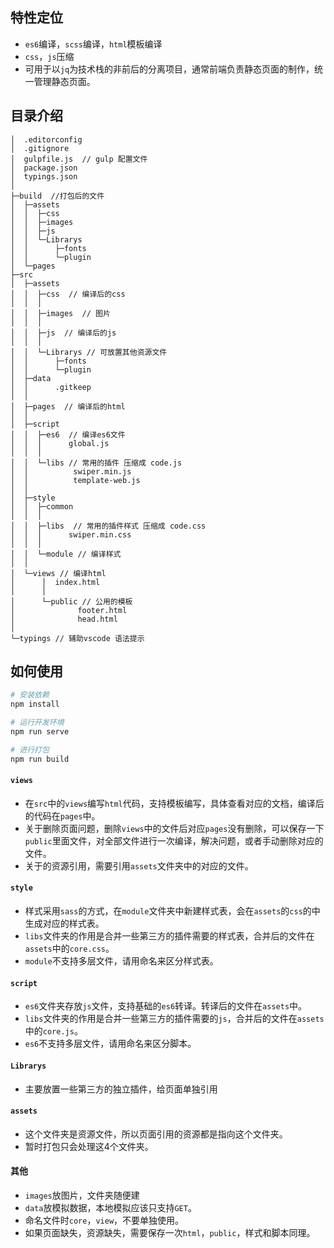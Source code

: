 ## 特性定位

- `es6`编译，`scss`编译，`html`模板编译
- `css`，`js`压缩
- 可用于以`jq`为技术栈的非前后的分离项目，通常前端负责静态页面的制作，统一管理静态页面。



## 目录介绍

```
│  .editorconfig  
│  .gitignore 
│  gulpfile.js  // gulp 配置文件  
│  package.json
│  typings.json
│  
├─build  //打包后的文件
│  ├─assets
│  │  ├─css    
│  │  ├─images
│  │  ├─js
│  │  └─Librarys
│  │      ├─fonts
│  │      └─plugin
│  └─pages            
├─src
│  ├─assets
│  │  ├─css  // 编译后的css
│  │  │      
│  │  ├─images  // 图片
│  │  │
│  │  ├─js  // 编译后的js
│  │  │      
│  │  └─Librarys // 可放置其他资源文件
│  │      ├─fonts    
│  │      └─plugin          
│  ├─data
│  │      .gitkeep
│  │      
│  ├─pages  // 编译后的html    
│  │ 
│  ├─script
│  │  ├─es6  // 编译es6文件
│  │  │      global.js
│  │  │      
│  │  └─libs // 常用的插件 压缩成 code.js
│  │          swiper.min.js
│  │          template-web.js
│  │          
│  ├─style
│  │  ├─common
│  │  │      
│  │  ├─libs  // 常用的插件样式 压缩成 code.css
│  │  │      swiper.min.css
│  │  │      
│  │  └─module // 编译样式
│  │          
│  └─views // 编译html
│      │  index.html
│      │      
│      └─public // 公用的模板
│              footer.html
│              head.html
│              
└─typings // 辅助vscode 语法提示

```



## 如何使用

```bash
# 安装依赖 
npm install  

# 运行开发环境
npm run serve

# 进行打包
npm run build
```



#### `views`

- 在`src`中的`views`编写`html`代码，支持模板编写，具体查看对应的文档，编译后的代码在`pages`中。
- 关于删除页面问题，删除`views`中的文件后对应`pages`没有删除，可以保存一下`public`里面文件，对全部文件进行一次编译，解决问题，或者手动删除对应的文件。
- 关于的资源引用，需要引用`assets`文件夹中的对应的文件。



#### `style`

- 样式采用`sass`的方式，在`module`文件夹中新建样式表，会在`assets`的`css`的中生成对应的样式表。
- `libs`文件夹的作用是合并一些第三方的插件需要的样式表，合并后的文件在`assets`中的`core.css`。
- `module`不支持多层文件，请用命名来区分样式表。



#### `script`

- `es6`文件夹存放`js`文件，支持基础的`es6`转译。转译后的文件在`assets`中。
- `libs`文件夹的作用是合并一些第三方的插件需要的`js`，合并后的文件在`assets`中的`core.js`。
- `es6`不支持多层文件，请用命名来区分脚本。



#### `Librarys`

- 主要放置一些第三方的独立插件，给页面单独引用



#### `assets`

- 这个文件夹是资源文件，所以页面引用的资源都是指向这个文件夹。
- 暂时打包只会处理这4个文件夹。



#### 其他

- `images`放图片，文件夹随便建
- `data`放模拟数据，本地模拟应该只支持`GET`。
- 命名文件时`core`，`view`，不要单独使用。
- 如果页面缺失，资源缺失，需要保存一次`html`，`public`，样式和脚本同理。